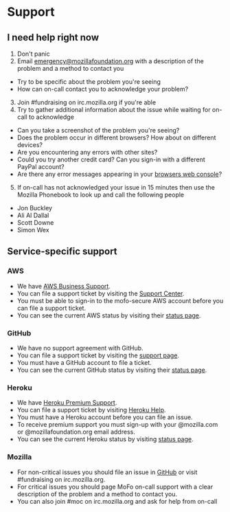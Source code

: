 # Support

## I need help right now

1. Don't panic
2. Email emergency@mozillafoundation.org with a description of the problem and a method to contact you
  - Try to be specific about the problem you're seeing
  - How can on-call contact you to acknowledge your problem?
3. Join #fundraising on irc.mozilla.org if you're able
4. Try to gather additional information about the issue while waiting for on-call to acknowledge
  - Can you take a screenshot of the problem you're seeing?
  - Does the problem occur in different browsers? How about on different devices?
  - Are you encountering any errors with other sites?
  - Could you try another credit card? Can you sign-in with a different PayPal account?
  - Are there any error messages appearing in your [browsers web console](https://developer.mozilla.org/en/docs/Tools/Web_Console)?
5. If on-call has not acknowledged your issue in 15 minutes then use the Mozilla Phonebook to look up and call the following people
  - Jon Buckley
  - Ali Al Dallal
  - Scott Downe
  - Simon Wex

## Service-specific support

### AWS

- We have [AWS Business Support](https://aws.amazon.com/premiumsupport/).
- You can file a support ticket by visiting the [Support Center](https://console.aws.amazon.com/support/home).
- You must be able to sign-in to the mofo-secure AWS account before you can file a support ticket.
- You can see the current AWS status by visiting their [status page](http://status.aws.amazon.com/).

### GitHub

- We have no support agreement with GitHub.
- You can file a support ticket by visiting the [support page](https://github.com/contact).
- You must have a GitHub account to file a ticket.
- You can see the current GitHub status by visiting their [status page](https://status.github.com/).

### Heroku

- We have [Heroku Premium Support](https://www.heroku.com/critical).
- You can file a support ticket by visiting [Heroku Help](https://help.heroku.com/tickets/new?query=help+redirect+premium+support).
- You must have a Heroku account before you can file an issue.
- To receive premium support you must sign-up with your @mozilla.com or @mozillafoundation.org email address.
- You can see the current Heroku status by visiting [status page](https://status.heroku.com/).

### Mozilla

- For non-critical issues you should file an issue in [GitHub](https://github.com/mozilla/donate.mozilla.org/issues) or visit #fundraising on irc.mozilla.org.
- For critical issues you should page MoFo on-call support with a clear description of the problem and a method to contact you.
- You can also join #moc on irc.mozilla.org and ask for help from on-call
